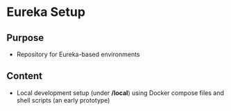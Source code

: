 # Eureka Setup

## Purpose

- Repository for Eureka-based environments

## Content

- Local development setup (under **/local**) using Docker compose files and shell scripts (an early prototype)
